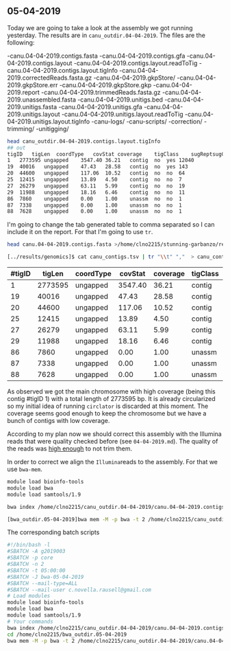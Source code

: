 ## 05-04-2019

Today we are going to take a look at the assembly we got running yesterday. The results are in `canu_outdir.04-04-2019`. The files are the following:

-canu.04-04-2019.contigs.fasta
-canu.04-04-2019.contigs.gfa
-canu.04-04-2019.contigs.layout
-canu.04-04-2019.contigs.layout.readToTig
-canu.04-04-2019.contigs.layout.tigInfo
-canu.04-04-2019.correctedReads.fasta.gz
-canu.04-04-2019.gkpStore/
-canu.04-04-2019.gkpStore.err
-canu.04-04-2019.gkpStore.gkp
-canu.04-04-2019.report
-canu.04-04-2019.trimmedReads.fasta.gz
-canu.04-04-2019.unassembled.fasta
-canu.04-04-2019.unitigs.bed
-canu.04-04-2019.unitigs.fasta
-canu.04-04-2019.unitigs.gfa
-canu.04-04-2019.unitigs.layout
-canu.04-04-2019.unitigs.layout.readToTig
-canu.04-04-2019.unitigs.layout.tigInfo
-canu-logs/
-canu-scripts/
-correction/
-trimming/
-unitigging/

```bash
head canu_outdir.04-04-2019.contigs.layout.tigInfo
## out
tigID	tigLen	coordType	covStat	coverage	tigClass	sugReptsugCirc	numChildren
1	2773595	ungapped	3547.40	36.21	contig	no	yes	12040
19	40016	ungapped	47.43	28.58	contig	no	yes	143
20	44600	ungapped	117.06	10.52	contig	no	no	64
25	12415	ungapped	13.89	4.50	contig	no	no	7
27	26279	ungapped	63.11	5.99	contig	no	no	19
29	11988	ungapped	18.16	6.46	contig	no	no	11
86	7860	ungapped	0.00	1.00	unassm	no	no	1
87	7338	ungapped	0.00	1.00	unassm	no	no	1
88	7628	ungapped	0.00	1.00	unassm	no	no	1

```
I'm going to change the tab generated table to comma separated so I can include it on the report. For that I'm going to use `tr`.

```bash
head canu.04-04-2019.contigs.fasta >/home/clno2215/stunning-garbanzo/results/genomics/canu_contigs

[../results/genomics]$ cat canu_contigs.tsv | tr "\\t" ","  > canu_contigs.csv
```

|#tigID|tigLen                       |coordType|covStat                                      |coverage|tigClass|sugRept|sugCirc|numChildren|
|------|-----------------------------|---------|---------------------------------------------|--------|--------|-------|-------|-----------|
|1     |2773595                      |ungapped |3547.40                                      |36.21   |contig  |no     |yes    |12040      |
|19    |40016                        |ungapped |47.43                                        |28.58   |contig  |no     |yes    |143        |
|20    |44600                        |ungapped |117.06                                       |10.52   |contig  |no     |no     |64         |
|25    |12415                        |ungapped |13.89                                        |4.50    |contig  |no     |no     |7          |
|27    |26279                        |ungapped |63.11                                        |5.99    |contig  |no     |no     |19         |
|29    |11988                        |ungapped |18.16                                        |6.46    |contig  |no     |no     |11         |
|86    |7860                         |ungapped |0.00                                         |1.00    |unassm  |no     |no     |1          |
|87    |7338                         |ungapped |0.00                                         |1.00    |unassm  |no     |no     |1          |
|88    |7628                         |ungapped |0.00                                         |1.00    |unassm  |no     |no     |1          |

As observed we got the main chromosome with high coverage (being this contig #tigID 1) with a total length of 2773595 bp. It is already circularized so my initial idea of running `circlator` is discarded at this moment. The coverage seems good enough to keep the chromosome but we have a bunch of contigs with low coverage.

According to my plan now we  should correct this assembly with the Illumina reads that were quality checked before (see `04-04-2019.md`). The quality of the reads was [high enough]( http://htmlpreview.github.com/?https://github.com/Slakky/stunning-garbanzo/blob/master/results/genomics/fastqc/01_Illumina_1_clean_fastqc.html) to not trim them.

In  order to correct we align the `Illumina`reads to the assembly. For that we use `bwa-mem`.

```bash
module load bioinfo-tools
module load bwa
module load samtools/1.9

bwa index /home/clno2215/canu_outdir.04-04-2019/canu.04-04-2019.contigs.fasta

[bwa_outdir.05-04-2019]bwa mem -M -p bwa -t 2 /home/clno2215/canu_outdir.04-04-2019/canu.04-04-2019.contigs.fasta /home/clno2215/stunning-garbanzo/data/genomics/raw_data/01_Illumina_1_clean_fastqc.gz /home/clno2215/stunning-garbanzo/data/genomics/raw_data/02_Illumina_2_clean_fastqc.gz | samtools sort > aln.05-04-2019.bam
```
The corresponding batch scripts
```bash
#!/bin/bash -l
#SBATCH -A g2019003
#SBATCH -p core
#SBATCH -n 2
#SBATCH -t 05:00:00
#SBATCH -J bwa-05-04-2019
#SBATCH --mail-type=ALL
#SBATCH --mail-user c.novella.rausell@gmail.com
# Load modules
module load bioinfo-tools
module load bwa
module load samtools/1.9
# Your commands
bwa index /home/clno2215/canu_outdir.04-04-2019/canu.04-04-2019.contigs.fasta
cd /home/clno2215/bwa_outdir.05-04-2019
bwa mem -M -p bwa -t 2 /home/clno2215/canu_outdir.04-04-2019/canu.04-04-2019.contigs.fasta /home/clno2215/stunning-garbanzo/data/genomics/raw_data/01_Illumina_1_clean_fastqc.gz /home/clno2215/stunning-garbanzo/data/genomics/raw_data/02_Illumina_2_clean_fastqc.gz | samtools sort > aln.05-04-2019.bam 

```
